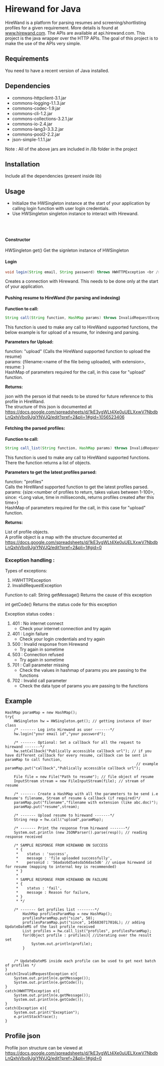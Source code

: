 # Hirewand for Java
HireWand is a platform for parsing resumes and screening/shortlisting profiles for a given requirement. More details is found at www.hirewand.com. The APIs are available at api.hirewand.com. This project is the java wrapper over the HTTP APIs. The goal of this project is to make the use of the APIs very simple.

## Requirements
You need to have a recent version of Java installed. 

## Dependencies
- commons-httpclient-3.1.jar
- commons-logging-1.1.3.jar
- commons-codec-1.9.jar
- commons-cli-1.2.jar
- commons-collections-3.2.1.jar
- commons-io-2.4.jar
- commons-lang3-3.3.2.jar
- commons-pool2-2.2.jar
- json-simple-1.1.1.jar

Note : All of the above jars are included in /lib folder in the project

## Installation
Include all the dependencies (present inside lib)

## Usage
- Initialize the HWSingleton instance at the start of your application by calling login function with user login credentials.
- Use HWSingleton singleton instance to interact with Hirewand. 
<br />
<br />

#### Constructor <br />
HWSingleton get()
Get the signleton instance of HWSingleton   

#### Login <br />
```java 
void login(String email, String password) throws HWHTTPException <br />
```
Creates a connection with Hirewand. This needs to be done only at the start of your application.<br/>

#### Pushing resume to HireWand (for parsing and indexing)<br />

__Function to call:__<br />

```java 
String call(String function, HashMap params) throws InvalidRequestException, HWHTTPException<br/></sub>
```

This function is used to make any call to HireWand supported functions, the below example is for upload of a resume, for indexing and parsing.<br />

__Parameters for Upload:__<br />

function: "upload"  (Calls the HireWand supported function to upload the resume)<br />
params: {filename:<name of the file being uploaded, with extension>, resume: <binary stream of the resume>}<br />
HashMap of parameters required for the call, in this case for "upload" function.<br />

__Returns:__<br /> 

json with the person id that needs to be stored for future reference to this profile in HireWand.<br />
The structure of this json is documented at https://docs.google.com/spreadsheets/d/1kE3ygWLt4Xe0uUELXxwV7NbdbLnQxhjVbo9JgiYNVJQ/edit?pref=2&pli=1#gid=1056523406<br />

#### Fetching the parsed profiles: <br />

__Function to call:__<br />

```java 
String call_list(String function, HashMap params) throws InvalidRequestException, HWHTTPException;
```

This function is used to make any call to HireWand supported functions. There the function returns a list of objects.<br />

__Parameters to get the latest profiles parsed:__<br />

function: "profiles"<br />
Calls the HireWand supported function to get the latest profiles parsed.<br />
params: {size:<number of profiles to return, takes values between 1-100>, since: <Long value, time in milliseconds, returns profiles created after this time>}<br />
HashMap of parameters required for the call, in this case for "upload" function.<br />

__Returns:__<br /> 

List of profile objects. <br />
A profile object is a map with the structure documented at https://docs.google.com/spreadsheets/d/1kE3ygWLt4Xe0uUELXxwV7NbdbLnQxhjVbo9JgiYNVJQ/edit?pref=2&pli=1#gid=0<br />

### Exception handling : 

Types of exceptions:
1. HWHTTPException
2. InvalidRequestException

Function to call:
String getMessage()
   Returns the cause of this exception<br />

int getCode()
   Returns the status code for this exception

Exception status codes :	
1. 401 : No internet connect
   - Check your internet connection and try again
2. 401 : Login failure
   - Check your login credentials and try again
3. 500 : Invalid response from Hirewand
   - Try again in sometime
4. 503 : Connection refused
   - Try again in sometime
5. 701 : Call parameter missing
   - Check the values in hashmap of params you are passing to the functions
6. 702 : Invalid call parameter
   - Check the data type of params you are passing to the functions

## Example

```
HashMap paramMap = new HashMap();
try{
	HWSingleton hw = HWSingleton.get(); // getting instance of User class
	/* ------- Log into Hirewand as user -------*/
	hw.login("your email id","your password");

	/* ------- Optional: Set a callback for all the request to hirewand -------*/
	hw.setCallback("Publically accessible callback url"); // if you have different callback for every resume, callback can be sent in paramMap to call function,
															// example paramMap.put("callback","Publically accessible callback url");

	File file = new File("Path to resume"); // file object of resume
	InputStream stream = new FileInputStream(file); // stream of resume

	/* ------- Create a HashMap with all the parameters to be send i.e Resume's filename, Stream of resume & callback (if required)*/
	paramMap.put("filename","filename with extension (like abc.doc)");
	paramMap.put("resume",stream);

	/* ------- Upload resume to hirewand -------*/
	String resp = hw.call("upload",paramMap);

	/* ------- Print the response from hirewand -------*/
	System.out.println (new JSONParser().parse(resp)); // reading response received

	/* SAMPLE RESPONSE FROM HIREWAND ON SUCCESS
	 * {
	 *    status : 'success',
	 *    message : 'file uploaded successfully',
	 *    personid : '56adas6d5a4sda56das5d6' // unique hirewand id for resume (mapping to internal key is recommended)
	 * }		 
	 * 
	 * SAMPLE RESPONSE FROM HIREWAND ON FAILURE
	 * {
	 *    status : 'fail',
	 *    message : Reason for failure,
	 * }	
	 * */

	/* ------- Get profiles list --------*/
		HashMap profilesParamMap = new HashMap();
		profilesParamMap.put("size", 50);
		profilesParamMap.put("since", 1456830717016L); // adding UpdateDateMS of the last profile received
		List profiles = hw.call_list("profiles", profilesParamMap);
		for(Object profile : profiles){ //iterating over the result set
			System.out.println(profile);
		}


	/* UpdateDateMS inside each profile can be used to get next batch of profiles */
}
catch(InvalidRequestException e){
	System.out.println(e.getMessage());
	System.out.println(e.getCode());
}
catch(HWHTTPException e){
	System.out.println(e.getMessage());
	System.out.println(e.getCode());
}
catch(Exception e){
	System.out.print("Exception");
	e.printStackTrace();
}
```

## Profile json
Profile json structure can be viewed at https://docs.google.com/spreadsheets/d/1kE3ygWLt4Xe0uUELXxwV7NbdbLnQxhjVbo9JgiYNVJQ/edit?pref=2&pli=1#gid=0



